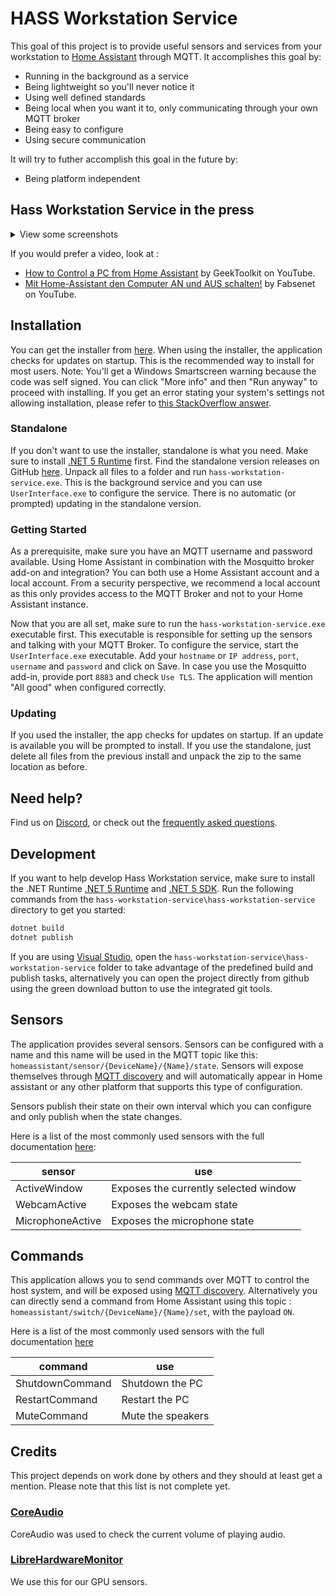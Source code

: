 # HASS Workstation Service

This goal of this project is to provide useful sensors and services from your workstation to [Home Assistant](https://www.home-assistant.io/) through MQTT. It accomplishes this goal by:

- Running in the background as a service
- Being lightweight so you'll never notice it
- Using well defined standards
- Being local when you want it to, only communicating through your own MQTT broker
- Being easy to configure
- Using secure communication

It will try to futher accomplish this goal in the future by:

- Being platform independent

## Hass Workstation Service in the press

<details>
<summary>View some screenshots</summary>

![The settings screen](https://i.imgur.com/RBQx807.png)

![The resulting sensors and commands in Home Assistant](https://i.imgur.com/jXRU2cu.png)

</details>

If you would prefer a video, look at :
 - [How to Control a PC from Home Assistant](https://youtu.be/D5A7le79R5M) by GeekToolkit on YouTube.
 - [Mit Home-Assistant den Computer AN und AUS schalten!](https://www.youtube.com/watch?v=oDJHGEcV84A) by Fabsenet on YouTube.

## Installation

You can get the installer from [here](https://hassworkstationstorage.z6.web.core.windows.net/publish/setup.exe). When using the installer, the application checks for updates on startup. This is the recommended way to install for most users.
Note: You'll get a Windows Smartscreen warning because the code was self signed. You can click "More info" and then "Run anyway" to proceed with installing. If you get an error stating your system's settings not allowing installation, please refer to [this StackOverflow answer](https://superuser.com/a/1252757).

### Standalone

If you don't want to use the installer, standalone is what you need. Make sure to install [.NET 5 Runtime](https://dotnet.microsoft.com/download/dotnet/current/runtime) first. Find the standalone version releases on GitHub [here](https://github.com/sleevezipper/hass-workstation-service/releases). Unpack all files to a folder and run `hass-workstation-service.exe`. This is the background service and you can use `UserInterface.exe` to configure the service. There is no automatic (or prompted) updating in the standalone version.

### Getting Started

As a prerequisite, make sure you have an MQTT username and password available. Using Home Assistant in combination with the Mosquitto broker add-on and integration? You can both use a Home Assistant account and a local account. From a security perspective, we recommend a local account as this only provides access to the MQTT Broker and not to your Home Assistant instance.

Now that you are all set, make sure to run the `hass-workstation-service.exe` executable first. This executable is responsible for setting up the sensors and talking with your MQTT Broker. To configure the service, start the `UserInterface.exe` executable.
Add your `hostname` or `IP address`, `port`, `username` and `password` and click on Save. In case you use the Mosquitto add-in, provide port `8883` and check `Use TLS`. The application will mention "All good" when configured correctly.

### Updating

If you used the installer, the app checks for updates on startup. If an update is available you will be prompted to install. If you use the standalone, just delete all files from the previous install and unpack the zip to the same location as before.

## Need help?

Find us on [Discord](https://discord.gg/VraYT2N3wd), or check out the [frequently asked questions](https://github.com/sleevezipper/hass-workstation-service/tree/develop).

## Development

If you want to help develop Hass Workstation service, make sure to install the .NET Runtime [.NET 5 Runtime](https://dotnet.microsoft.com/download/dotnet/current/runtime) and [.NET 5 SDK](https://dotnet.microsoft.com/download/dotnet/current). Run the following commands from the `hass-workstation-service\hass-workstation-service` directory to get you started:

```` powershell
dotnet build
dotnet publish
````

If you are using [Visual Studio](https://visualstudio.microsoft.com/), open the `hass-workstation-service\hass-workstation-service` folder to take advantage of the predefined build and publish tasks, alternatively you can open the project directly from github using the green download button to use the integrated git tools.

## Sensors

The application provides several sensors. Sensors can be configured with a name and this name will be used in the MQTT topic like this: `homeassistant/sensor/{DeviceName}/{Name}/state`. Sensors will expose themselves through [MQTT discovery](https://www.home-assistant.io/docs/mqtt/discovery/) and will automatically appear in Home assistant or any other platform that supports this type of configuration.

Sensors publish their state on their own interval which you can configure and only publish when the state changes.

Here is a list of the most commonly used sensors with the full documentation [here](https://github.com/sleevezipper/hass-workstation-service/blob/master/documentation/Sensors.md):

|sensor|use|
|---|---|
|ActiveWindow|Exposes the currently selected window|
|WebcamActive|Exposes the webcam state|
|MicrophoneActive|Exposes the microphone state|

## Commands

This application allows you to send commands over MQTT to control the host system, and will be exposed using [MQTT discovery](https://www.home-assistant.io/docs/mqtt/discovery/). Alternatively you can directly send a command from Home Assistant using this topic : `homeassistant/switch/{DeviceName}/{Name}/set`, with the payload `ON`.

Here is a list of the most commonly used sensors with the full documentation [here](https://github.com/sleevezipper/hass-workstation-service/blob/master/documentation/Commands.md)

|command|use|
|---|---|
|ShutdownCommand|Shutdown the PC|
|RestartCommand|Restart the PC|
|MuteCommand|Mute the speakers|

## Credits

This project depends on work done by others and they should at least get a mention. Please note that this list is not complete yet.

### [CoreAudio](https://github.com/morphx666/CoreAudio)

CoreAudio was used to check the current volume of playing audio.

### [LibreHardwareMonitor](https://github.com/LibreHardwareMonitor/LibreHardwareMonitor)

We use this for our GPU sensors.
